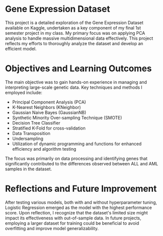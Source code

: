 # Gene Expression Dataset

This project is a detailed exploration of the Gene Expression Dataset available on Kaggle, undertaken as a key component of my final 1st semester project in my class. My primary focus was on applying PCA analysis to handle massive multidimensional data effectively. This project reflects my efforts to thoroughly analyze the dataset and develop an efficient model.

# Objectives and Learning Outcomes
The main objective was to gain hands-on experience in managing and interpreting large-scale genetic data. Key techniques and methods I employed include:

* Principal Component Analysis (PCA)
* K-Nearest Neighbors (KNeighbor)
* Gaussian Naive Bayes (GaussianNB)
* Synthetic Minority Over-sampling Technique (SMOTE)
* Decision Tree Classifier
* Stratified K-Fold for cross-validation
* Data Transposition
* Undersampling
* Utilization of dynamic programming and functions for enhanced efficiency and algorithm testing

The focus was primarily on data processing and identifying genes that significantly contributed to the differences observed between ALL and AML samples in the dataset.

# Reflections and Future Improvement
After testing various models, both with and without hyperparameter tuning, Logistic Regression emerged as the model with the highest performance score. Upon reflection, I recognize that the dataset's limited size might impact its effectiveness with out-of-sample data. In future projects, employing a larger dataset for training could be beneficial to avoid overfitting and improve model generalizability.
